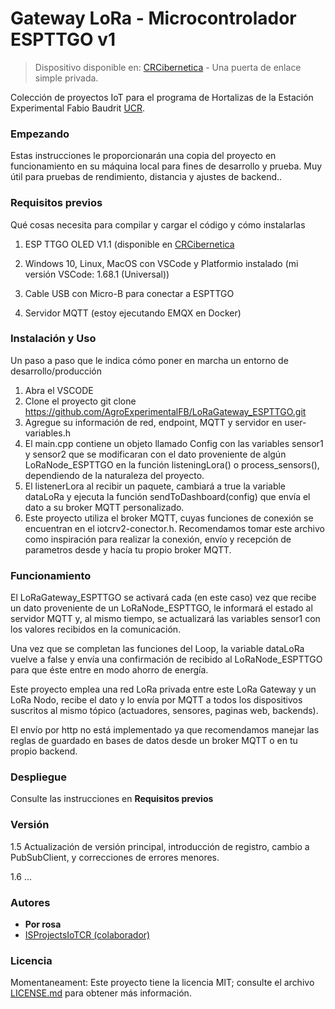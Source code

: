 # Gateway LoRa - Microcontrolador ESPTTGO v1

> Dispositivo disponible en: [CRCibernetica](https://www.crcibernetica.com/ttgo-esp32-with-lora-and-oled-display-us915/) - Una puerta de enlace simple privada.

Colección de proyectos IoT para el programa de Hortalizas de la Estación Experimental Fabio Baudrit [UCR](https://eeafbm.ucr.ac.cr/).


### Empezando

Estas instrucciones le proporcionarán una copia del proyecto en funcionamiento en su máquina local para fines de desarrollo y prueba. Muy útil para pruebas de rendimiento, distancia y ajustes de backend..

### Requisitos previos

Qué cosas necesita para compilar y cargar el código y cómo instalarlas

1. ESP TTGO OLED V1.1 (disponible en [CRCibernetica](https://www.crcibernetica.com/ttgo-esp32-with-lora-and-oled-display-us915/) 

2. Windows 10, Linux, MacOS con VSCode y Platformio instalado (mi versión VSCode: 1.68.1 (Universal))

3. Cable USB con Micro-B para conectar a ESPTTGO

4. Servidor MQTT (estoy ejecutando EMQX en Docker)


### Instalación y Uso

Un paso a paso que le indica cómo poner en marcha un entorno de desarrollo/producción

1. Abra el VSCODE
2. Clone el proyecto git clone https://github.com/AgroExperimentalFB/LoRaGateway_ESPTTGO.git
3. Agregue su información de red, endpoint, MQTT y servidor en user-variables.h
4. El main.cpp contiene un objeto llamado Config con las variables sensor1 y sensor2 que se modificaran con el dato proveniente de algún LoRaNode_ESPTTGO en la función listeningLora() o process_sensors(), dependiendo de la naturaleza del proyecto.
5. El listenerLora al recibir un paquete, cambiará a true la variable dataLoRa y ejecuta la función sendToDashboard(config) que envía el dato a su broker MQTT personalizado.
6. Este proyecto utiliza el broker MQTT, cuyas funciones de conexión se encuentran en el iotcrv2-conector.h. Recomendamos tomar este archivo como inspiración para realizar la conexión, envío y recepción de parametros desde y hacía tu propio broker MQTT.


### Funcionamiento

El LoRaGateway_ESPTTGO se activará cada (en este caso) vez que recibe un dato proveniente de un LoRaNode_ESPTTGO, le informará el estado al servidor MQTT y, al mismo tiempo, se actualizará las variables sensor1 con los valores recibidos en la comunicación.

Una vez que se completan las funciones del Loop, la variable dataLoRa vuelve a false y envía una confirmación de recibido al LoRaNode_ESPTTGO para que éste entre en modo ahorro de energía.

Este proyecto emplea una red LoRa privada entre este LoRa Gateway y un LoRa Nodo, recibe el dato y lo envía por MQTT a todos los dispositivos suscritos al mismo tópico (actuadores, sensores, paginas web, backends).

El envío por http no está implementado ya que recomendamos manejar las reglas de guardado en bases de datos desde un broker MQTT o en tu propio backend.


### Despliegue

Consulte las instrucciones en **Requisitos previos**

### Versión

1.5 Actualización de versión principal, introducción de registro, cambio a PubSubClient, y correcciones de errores menores.

1.6 ...

### Autores

* **Por rosa**
* [ISProjectsIoTCR (colaborador)](https://github.com/ISProjectsIoTCR)

### Licencia

Momentaneament: Este proyecto tiene la licencia MIT; consulte el archivo [LICENSE.md](LICENSE.md) para obtener más información.






